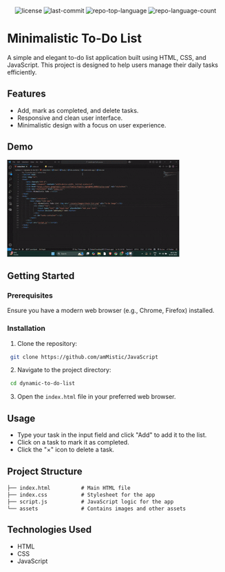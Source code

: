 <p align="center">
	<img src="https://img.shields.io/github/license/amMistic/JavaScript?style=default&logo=opensourceinitiative&logoColor=white&color=0080ff" alt="license">
	<img src="https://img.shields.io/github/last-commit/amMistic/JavaScript?style=default&logo=git&logoColor=white&color=0080ff" alt="last-commit">
	<img src="https://img.shields.io/github/languages/top/amMistic/JavaScript?style=default&color=0080ff" alt="repo-top-language">
	<img src="https://img.shields.io/github/languages/count/amMistic/JavaScript?style=default&color=0080ff" alt="repo-language-count">
</p>

# Minimalistic To-Do List

A simple and elegant to-do list application built using HTML, CSS, and JavaScript. This project is designed to help users manage their daily tasks efficiently.

## Features
- Add, mark as completed, and delete tasks.
- Responsive and clean user interface.
- Minimalistic design with a focus on user experience.

## Demo
<img  src="./assets/demo/demo.gif" alt="demo gif">

## Getting Started

### Prerequisites
Ensure you have a modern web browser (e.g., Chrome, Firefox) installed.

### Installation
1. Clone the repository:
```bash
 git clone https://github.com/amMistic/JavaScript
```
2. Navigate to the project directory:
```bash
 cd dynamic-to-do-list
```
3. Open the `index.html` file in your preferred web browser.

## Usage
- Type your task in the input field and click "Add" to add it to the list.
- Click on a task to mark it as completed.
- Click the "×" icon to delete a task.

## Project Structure
```
├── index.html          # Main HTML file
├── index.css           # Stylesheet for the app
├── script.js           # JavaScript logic for the app
└── assets              # Contains images and other assets
```

## Technologies Used
- HTML
- CSS
- JavaScript

